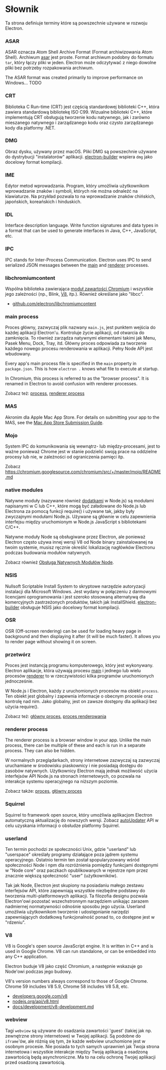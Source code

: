 # Słownik

Ta strona definiuje terminy które są powszechnie używane w rozwoju Electron.

### ASAR

ASAR oznacza Atom Shell Archive Format (Format archiwizowania Atom Shell). Archiwum [asar](https://github.com/electron/asar) jest proste. Format archiwum podobny do formatu `tar`, który łączy pliki w jeden. Electron może odczytywać z niego dowolne pliki bez potrzeby rozpakowania archiwum.

The ASAR format was created primarily to improve performance on Windows... TODO

### CRT

Biblioteka C Run-time (CRT) jest częścią standardowej biblioteki C++, która zawiera standardową bibliotekę ISO C99. Wizualne biblioteki C++, które implementują CRT obsługują tworzenie kodu natywnego, jak i zarówno mieszanego natywnego i zarządzanego kodu oraz czysto zarządzanego kody dla platformy .NET.

### DMG

Obraz dysku, używany przez macOS. Pliki DMG są powszechnie używane do dystrybucji "instalatorów" aplikacji. [electron-builder](https://github.com/electron-userland/electron-builder) wspiera `dmg` jako docelowy format kompilacji.

### IME

Edytor metod wprowadzania. Program, który umożliwia użytkownikom wprowadzanie znaków i symboli, których nie można odnaleźć na klawiaturze. Na przykład pozwala to na wprowadzanie znaków chińskich, japońskich, koreańskich i hinduskich.

### IDL

Interface description language. Write function signatures and data types in a format that can be used to generate interfaces in Java, C++, JavaScript, etc.

### IPC

IPC stands for Inter-Process Communication. Electron uses IPC to send serialized JSON messages between the [main](#main-process) and [renderer](#renderer-process) processes.

### libchromiumcontent

Wspólna biblioteka zawierająca [moduł zawartości Chromium](https://www.chromium.org/developers/content-module) i wszystkie jego zależności (np., Blink, [V8](#v8), itp.). Również określane jako "libcc".

- [github.com/electron/libchromiumcontent](https://github.com/electron/libchromiumcontent)

### main process

Proces główny, zazwyczaj plik nazwany `main.js`, jest punktem wejścia do każdej aplikacji Electron'u. Kontroluje życie aplikacji, od otwarcia do zamknięcia. To również zarządza natywnymi elementami takimi jak Menu, Pasek Menu, Dock, Tray, itd. Główny proces odpowiada za tworzenie każdego nowego procesu renderowania w aplikacji. Pełny Node API jest wbudowany.

Every app's main process file is specified in the `main` property in `package.json`. This is how `electron .` knows what file to execute at startup.

In Chromium, this process is referred to as the "browser process". It is renamed in Electron to avoid confusion with renderer processes.

Zobacz też: [process](#process), [renderer process](#renderer-process)

### MAS

Akronim dla Apple Mac App Store. For details on submitting your app to the MAS, see the [Mac App Store Submission Guide](tutorial/mac-app-store-submission-guide.md).

### Mojo

System IPC do komunikowania się wewnątrz- lub między-procesami, jest to ważne ponieważ Chrome jest w stanie podzielić swoją prace na oddzielne procesy lub nie, w zależności od ograniczenia pamięci itp.

Zobacz https://chromium.googlesource.com/chromium/src/+/master/mojo/README.md

### native modules

Natywne moduły (nazywane również [dodatkami](https://nodejs.org/api/addons.html) w Node.js) są modułami napisanymi w C lub C++, które mogą być załadowane do Node.js lub Electrona za pomocą funkcji require() i używane tak, jakby były zwyczajnymi modułami Node.js. Używane są głównie w celu zapewnienia interfejsu między uruchomionym w Node.js JavaScript s bibliotekami C/C++.

Natywne moduły Node są obsługiwane przez Electron, ale ponieważ Electron często używa innej wersji V8 od Node binary zainstalowanej na twoim systemie, musisz ręcznie określić lokalizację nagłówków Electronu podczas budowania modułów natywnych.

Zobacz również [Obsługa Natywnych Modułów Node](tutorial/using-native-node-modules.md).

### NSIS

Nullsoft Scriptable Install System to skryptowe narzędzie autoryzacji instalacji dla Microsoft Windows. Jest wydany w połączeniu z darmowymi licencjami oprogramowania i jest szeroko stosowaną alternatywą dla komercyjnych zastrzeżonych produktów, takich jak InstallShield. [electron-builder](https://github.com/electron-userland/electron-builder) obsługuje NSIS jako docelowy format kompilacji.

### OSR

OSR (Off-screen rendering) can be used for loading heavy page in background and then displaying it after (it will be much faster). It allows you to render page without showing it on screen.

### przetwórz

Proces jest instancją programu komputerowego, który jest wykonywany. Electron aplikacje, która używają procesu [main](#main-process) i jednego lub wielu procesów [renderer](#renderer-process) to w rzeczywistości kilka programów uruchomionych jednocześnie.

W Node.js i Electron, każdy z uruchomionych procesów ma obiekt `process`. Ten obiekt jest globalny i zapewnia informacje o obecnym procesie oraz kontrolę nad nim. Jako globalny, jest on zawsze dostępny dla aplikacji bez użycia require().

Zobacz też: [główny proces](#main-process), [proces renderowania](#renderer-process)

### renderer process

The renderer process is a browser window in your app. Unlike the main process, there can be multiple of these and each is run in a separate process. They can also be hidden.

W normalnych przeglądarkach, strony internetowe zazwyczaj są zazwyczaj uruchamiane w środowisku piaskownicy i nie posiadają dostępu do zasobów natywnych. Użytkownicy Electron mają jednak możliwość użycia interfejsów API Node.js na stronach internetowych, co pozwala na interakcje systemu operacyjnego na niższym poziomie.

Zobacz także: [proces](#process), [główny proces](#main-process)

### Squirrel

Squirrel to framework open source, który umożliwia aplikacjom Electron automatyczną aktualizację do nowszych wersji. Zobacz [autoUpdater](api/auto-updater.md) API w celu uzyskania informacji o obsłudze platformy Squirrel.

### userland

Ten termin pochodzi ze społeczności Unix, gdzie "userland" lub "userspace" określały programy działające poza jądrem systemu operacyjnego. Ostatnio termin ten został spopularyzowany wśród społeczności Node i npm dla rozróżnienia pomiędzy funkcjami dostępnymi w "Node core" oraz paczkach opublikowanych w rejestrze npm przez znacznie większą społeczność "user" (użytkowników).

Tak jak Node, Electron jest skupiony na posiadaniu małego zestawu interfejsów API, które zapewniają wszystkie niezbędne podstawy do tworzenia multi-platformowych aplikacji. Ta filozofia designu pozwala Electron'owi pozostać wszechstronnym narzędziem unikając zarazem nadmiernej normatywności odnośnie sposobu jego użycia. Userland umożliwia użytkownikom tworzenie i udostępnianie narzędzi zapewniających dodatkową funkcjonalność ponad to, co dostępne jest w "rdzeniu".

### V8

V8 is Google's open source JavaScript engine. It is written in C++ and is used in Google Chrome. V8 can run standalone, or can be embedded into any C++ application.

Electron buduje V8 jako część Chromium, a następnie wskazuje go Node'owi podczas jego budowy.

V8's version numbers always correspond to those of Google Chrome. Chrome 59 includes V8 5.9, Chrome 58 includes V8 5.8, etc.

- [developers.google.com/v8](https://developers.google.com/v8)
- [nodejs.org/api/v8.html](https://nodejs.org/api/v8.html)
- [docs/development/v8-development.md](development/v8-development.md)

### webview

Tagi `webview` są używane do osadzania zawartości 'guest' (takiej jak np. zewnętrzne strony internetowe) w Twojej aplikacji. Są podobne do `iframe`'ów, ale różnią się tym, że każde webview uruchomione jest w osobnym procesie. Nie posiada to tych samych uprawnień jak Twoja strona internetowa i wszystkie interakcje między Twoją aplikacją a osadzoną zawartością będą asynchroniczne. Ma to na celu ochronę Twojej aplikacji przed osadzoną zawartością.
